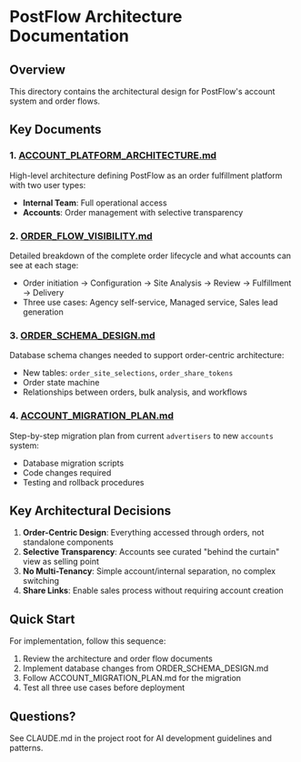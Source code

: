 # PostFlow Architecture Documentation

## Overview
This directory contains the architectural design for PostFlow's account system and order flows.

## Key Documents

### 1. [ACCOUNT_PLATFORM_ARCHITECTURE.md](ACCOUNT_PLATFORM_ARCHITECTURE.md)
High-level architecture defining PostFlow as an order fulfillment platform with two user types:
- **Internal Team**: Full operational access
- **Accounts**: Order management with selective transparency

### 2. [ORDER_FLOW_VISIBILITY.md](ORDER_FLOW_VISIBILITY.md) 
Detailed breakdown of the complete order lifecycle and what accounts can see at each stage:
- Order initiation → Configuration → Site Analysis → Review → Fulfillment → Delivery
- Three use cases: Agency self-service, Managed service, Sales lead generation

### 3. [ORDER_SCHEMA_DESIGN.md](ORDER_SCHEMA_DESIGN.md)
Database schema changes needed to support order-centric architecture:
- New tables: `order_site_selections`, `order_share_tokens`
- Order state machine
- Relationships between orders, bulk analysis, and workflows

### 4. [ACCOUNT_MIGRATION_PLAN.md](ACCOUNT_MIGRATION_PLAN.md)
Step-by-step migration plan from current `advertisers` to new `accounts` system:
- Database migration scripts
- Code changes required
- Testing and rollback procedures

## Key Architectural Decisions

1. **Order-Centric Design**: Everything accessed through orders, not standalone components
2. **Selective Transparency**: Accounts see curated "behind the curtain" view as selling point
3. **No Multi-Tenancy**: Simple account/internal separation, no complex switching
4. **Share Links**: Enable sales process without requiring account creation

## Quick Start

For implementation, follow this sequence:
1. Review the architecture and order flow documents
2. Implement database changes from ORDER_SCHEMA_DESIGN.md
3. Follow ACCOUNT_MIGRATION_PLAN.md for the migration
4. Test all three use cases before deployment

## Questions?
See CLAUDE.md in the project root for AI development guidelines and patterns.